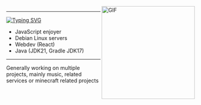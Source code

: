 <img align="right" alt="GIF" src="https://media1.tenor.com/m/xsDhHrBrMcYAAAAd/frieren-sousou-no-frieren.gif" width="249x" margin="1px"/>

---

[![Typing SVG](https://readme-typing-svg.herokuapp.com?font=Orbitron&weight=900&size=24&duration=2500&pause=500&color=00F72F&background=000000&center=true&random=false&width=320&height=40&lines=st4l%40dev~%24%3A)](https://git.io/typing-svg)

- JavaScript enjoyer
- Debian Linux servers
- Webdev (React)
- Java (JDK21, Gradle JDK17)
  
---
Generally working on multiple projects, mainly music, related services or minecraft related projects
